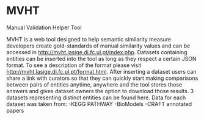 # MVHT
Manual Validation Helper Tool

MVHT is a web tool designed to help semantic similarity measure developers create gold-standards of manual similarity values and can be accessed in http://mvht.lasige.di.fc.ul.pt/index.php.
Datasets containing entities can be inserted into the tool as long as they respect a certain JSON format. To see a description of the format please visit http://mvht.lasige.di.fc.ul.pt/format.html.
After inserting a dataset users can share a link with curators so that they can quickly start making comparisons between pairs of entities anytime, anywhere and the tool stores those answers and gives dataset owners the option to download those results.
3 datasets representing distinct entities can be found here. Data for each dataset was taken from:
  -KEGG PATHWAY
  -BioModels
  -CRAFT annotated papers
  
